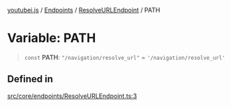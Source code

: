 [youtubei.js](../../../../../README.md) / [Endpoints](../../../README.md) / [ResolveURLEndpoint](../README.md) / PATH

# Variable: PATH

> `const` **PATH**: `"/navigation/resolve_url"` = `'/navigation/resolve_url'`

## Defined in

[src/core/endpoints/ResolveURLEndpoint.ts:3](https://github.com/LuanRT/YouTube.js/blob/eb21af33db708f0355f4fb15881f5d4fabc7b06c/src/core/endpoints/ResolveURLEndpoint.ts#L3)
